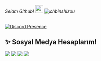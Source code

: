 
###### Selam Github! <img src="https://cdn.discordapp.com/emojis/846313577795026945.png" width="25px"> <img src="https://komarev.com/ghpvc/?username=ichbinshizou&label=Ziyaretçi%20Sayısı&color=ff0000" alt="ichbinshizou" />



[![Discord Presence](https://lanyard-profile-readme.vercel.app/api/980125697207062588?theme=dark&bg=18191c&animated=false&hideDiscrim=true&borderRadius=30px)](https://discord.com/users/980125697207062588)

## ✨ Sosyal Medya Hesaplarım!
<p align="left">
<a href="https://instagram.com/ichbinshizou" target"blank_"><img src="https://img.shields.io/badge/INSTAGRAM-FF69B4?style=for-the-badge&logo=instagram&logoColor=white"></a>
<a href="https://twitter.com/ichbinshizou" target"blank_"><img src="https://img.shields.io/badge/Twitter%20-00acee.svg?&style=for-the-badge&logo=twitter&logoColor=white"></a>
<a href="https://open.spotify.com/user/31s6edoswpp7c42ng3fjmfkuh2nq" target"blank_"><img src="https://img.shields.io/badge/Spotify%20-1ed760.svg?&style=for-the-badge&logo=spotify&logoColor=white"></a> 
<a href="https://discord.com/users/980125697207062588" target"blank_"><img src="https://img.shields.io/badge/Discord-5865f2?style=for-the-badge&logo=discord&logoColor=white"></a>   
</p>
